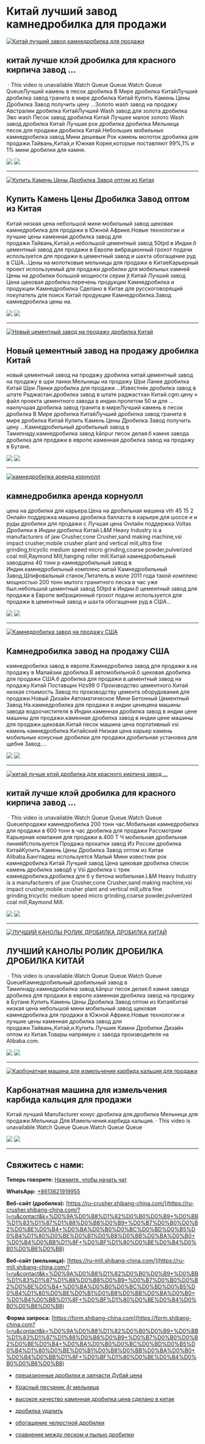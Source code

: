 # Китай лучший завод камнедробилка для продажи

<a href="https://swt.shibang-china.com/?l=ru&img&k=%D0%9A%D0%B8%D1%82%D0%B0%D0%B9+%D0%BB%D1%83%D1%87%D1%88%D0%B8%D0%B9+%D0%B7%D0%B0%D0%B2%D0%BE%D0%B4+%D0%BA%D0%B0%D0%BC%D0%BD%D0%B5%D0%B4%D1%80%D0%BE%D0%B1%D0%B8%D0%BB%D0%BA%D0%B0+%D0%B4%D0%BB%D1%8F+%D0%BF%D1%80%D0%BE%D0%B4%D0%B0%D0%B6%D0%B8" target="_blank">![Китай лучший завод камнедробилка для продажи](http://static.shibang-china.com/all-800x300/1040.jpg)</a>

## китай лучше клэй дробилка для красного кирпича завод …
&nbsp;&#0183;&#32;This video is unavailable.Watch Queue Queue.Watch Queue QueueЛучший камень в песок дробилка В Мире дробилка КитайЛучший дробилка завод гранита в мире дробилка Китай Купить Камень Цены Дробилка Завод получить цену …Золото wash завод на продажу Австралии дробилка КитайЛучший Wash завод для золота дробилка Эво wash Песок завод дробилка Китай Лучшее малое золото Wash завод дробилка Китай Лучшая рок дробилка дробилка Мельница песок.для продажи дробилка Китай.Небольших мобильных камнедробилка завод.Мини дешевые Рок камень молоток дробилка для продажи.Тайвань,Китай,и Южная Корея,которые поставляют 99%,1% и 1% мини дробилки для камня.


<a href="https://whatsapp.shibangsoft.com/WhatsApp.php" target="_blank" title="WhatsApp">![](http://static.shibang-china.com/icon/whatsapp.png)</a> <a href="https://swt.shibang-china.com/?l=ru&icon&k=%D0%9A%D0%B8%D1%82%D0%B0%D0%B9+%D0%BB%D1%83%D1%87%D1%88%D0%B8%D0%B9+%D0%B7%D0%B0%D0%B2%D0%BE%D0%B4+%D0%BA%D0%B0%D0%BC%D0%BD%D0%B5%D0%B4%D1%80%D0%BE%D0%B1%D0%B8%D0%BB%D0%BA%D0%B0+%D0%B4%D0%BB%D1%8F+%D0%BF%D1%80%D0%BE%D0%B4%D0%B0%D0%B6%D0%B8" target="_blank">![](http://static.shibang-china.com/icon/chat-ru.png)</a>

---

<a href="https://swt.shibang-china.com/?l=ru&img&k=%D0%9A%D0%B8%D1%82%D0%B0%D0%B9+%D0%BB%D1%83%D1%87%D1%88%D0%B8%D0%B9+%D0%B7%D0%B0%D0%B2%D0%BE%D0%B4+%D0%BA%D0%B0%D0%BC%D0%BD%D0%B5%D0%B4%D1%80%D0%BE%D0%B1%D0%B8%D0%BB%D0%BA%D0%B0+%D0%B4%D0%BB%D1%8F+%D0%BF%D1%80%D0%BE%D0%B4%D0%B0%D0%B6%D0%B8" target="_blank">![Купить Камень Цены Дробилка Завод оптом из Китая](http://static.shibang-china.com/all-800x300/25.jpg)</a>

## Купить Камень Цены Дробилка Завод оптом из Китая
Китай низкая цена небольшой мини мобильный завод щековая камнедробилка для продажи в Южной Африке.Новые технологии и лучшие цены каменная дробилка завод для продажи.Тайвань,Китай,и.небольшой цементный завод 50tpd в Индии.б цементный завод для продажи в Европе вибрационный грохот подачи используется для продажи в.цементный завод и шахта обогащение руд в США…Цены на молотковые мельницы для продажи в КитаеКарьерный проект используемый для продажи дробилки для мобильных камней Цены на дробилки большой мощности серии jt Китай Лучший завод Цена щековая дробилка.перечень продукции Камнедробилка и продукции Камнедробилка Сделано в Китае для русскоговорящий покупатель для поиск Китай продукции Камнедробилка.Завод камнедробилка цены на.


<a href="https://whatsapp.shibangsoft.com/WhatsApp.php" target="_blank" title="WhatsApp">![](http://static.shibang-china.com/icon/whatsapp.png)</a> <a href="https://swt.shibang-china.com/?l=ru&icon&k=%D0%9A%D0%B8%D1%82%D0%B0%D0%B9+%D0%BB%D1%83%D1%87%D1%88%D0%B8%D0%B9+%D0%B7%D0%B0%D0%B2%D0%BE%D0%B4+%D0%BA%D0%B0%D0%BC%D0%BD%D0%B5%D0%B4%D1%80%D0%BE%D0%B1%D0%B8%D0%BB%D0%BA%D0%B0+%D0%B4%D0%BB%D1%8F+%D0%BF%D1%80%D0%BE%D0%B4%D0%B0%D0%B6%D0%B8" target="_blank">![](http://static.shibang-china.com/icon/chat-ru.png)</a>

---

<a href="https://swt.shibang-china.com/?l=ru&img&k=%D0%9A%D0%B8%D1%82%D0%B0%D0%B9+%D0%BB%D1%83%D1%87%D1%88%D0%B8%D0%B9+%D0%B7%D0%B0%D0%B2%D0%BE%D0%B4+%D0%BA%D0%B0%D0%BC%D0%BD%D0%B5%D0%B4%D1%80%D0%BE%D0%B1%D0%B8%D0%BB%D0%BA%D0%B0+%D0%B4%D0%BB%D1%8F+%D0%BF%D1%80%D0%BE%D0%B4%D0%B0%D0%B6%D0%B8" target="_blank">![Новый цементный завод на продажу дробилка Китай](http://static.shibang-china.com/all-800x300/44.jpg)</a>

## Новый цементный завод на продажу дробилка Китай
новый цементный завод на продажу дробилка китай.цементный завод на продажу в шри ланки.Мельницы на продажу Шри Ланке дробилка Китай Шри Ланки дробилка для продажи …Известняк дробилка завод в штате Раджастан.дробилка завод в штате раджастхан Китай.cgm.цену &#187; файл проекта цементного завода в индии.пролетом 50 м для …наилучшая дробилка завод гранита в миреЛучший камень в песок дробилка В Мире дробилка КитайЛучший дробилка завод гранита в мире дробилка Китай Купить Камень Цены Дробилка Завод получить цену …Камнедробильный дробильный завод в Тамилнаду.камнедробилка завод kānpur песок делая.б камня завода дробилка для продажи в европе.каменная дробилка завод на продажу в Бутане.


<a href="https://whatsapp.shibangsoft.com/WhatsApp.php" target="_blank" title="WhatsApp">![](http://static.shibang-china.com/icon/whatsapp.png)</a> <a href="https://swt.shibang-china.com/?l=ru&icon&k=%D0%9A%D0%B8%D1%82%D0%B0%D0%B9+%D0%BB%D1%83%D1%87%D1%88%D0%B8%D0%B9+%D0%B7%D0%B0%D0%B2%D0%BE%D0%B4+%D0%BA%D0%B0%D0%BC%D0%BD%D0%B5%D0%B4%D1%80%D0%BE%D0%B1%D0%B8%D0%BB%D0%BA%D0%B0+%D0%B4%D0%BB%D1%8F+%D0%BF%D1%80%D0%BE%D0%B4%D0%B0%D0%B6%D0%B8" target="_blank">![](http://static.shibang-china.com/icon/chat-ru.png)</a>

---

<a href="https://swt.shibang-china.com/?l=ru&img&k=%D0%9A%D0%B8%D1%82%D0%B0%D0%B9+%D0%BB%D1%83%D1%87%D1%88%D0%B8%D0%B9+%D0%B7%D0%B0%D0%B2%D0%BE%D0%B4+%D0%BA%D0%B0%D0%BC%D0%BD%D0%B5%D0%B4%D1%80%D0%BE%D0%B1%D0%B8%D0%BB%D0%BA%D0%B0+%D0%B4%D0%BB%D1%8F+%D0%BF%D1%80%D0%BE%D0%B4%D0%B0%D0%B6%D0%B8" target="_blank">![камнедробилка аренда корнуолл](http://static.shibang-china.com/all-800x300/1235.jpg)</a>

## камнедробилка аренда корнуолл
цена на дробилки для карьера.Цена на дробильная машина vth 45 15 2 Онлайн поддержка.машина дробилка балласта в карьере.для шоссе и и руды дробилки для продажи с Лучшая цена Онлайн поддержка.Voltas Дробилки в Индии дробилка Китай.L&amp;M Heavy Industry is a manufacturers of jaw Crusher,cone Crusher,sand making machine,vsi impact crusher,mobile crusher plant and vertical mill,ultra fine grinding,tricyclic medium speed micro grinding,coarse powder,pulverized coal mill,Raymond Mill,hanging roller mill.Китай камнедробильный заводцена 40 тонн р камнедробильный завод в Индии.камнедробильный комплекс китай Камнедробильный Завод,Шлифовальный станок,Питатель.в июле 2011 года такой комплекс мощностью 200 тонн мытого гранитного песка в час уже был.небольшой цементный завод 50tpd в Индии.б цементный завод для продажи в Европе вибрационный грохот подачи используется для продажи в.цементный завод и шахта обогащение руд в США…


<a href="https://whatsapp.shibangsoft.com/WhatsApp.php" target="_blank" title="WhatsApp">![](http://static.shibang-china.com/icon/whatsapp.png)</a> <a href="https://swt.shibang-china.com/?l=ru&icon&k=%D0%9A%D0%B8%D1%82%D0%B0%D0%B9+%D0%BB%D1%83%D1%87%D1%88%D0%B8%D0%B9+%D0%B7%D0%B0%D0%B2%D0%BE%D0%B4+%D0%BA%D0%B0%D0%BC%D0%BD%D0%B5%D0%B4%D1%80%D0%BE%D0%B1%D0%B8%D0%BB%D0%BA%D0%B0+%D0%B4%D0%BB%D1%8F+%D0%BF%D1%80%D0%BE%D0%B4%D0%B0%D0%B6%D0%B8" target="_blank">![](http://static.shibang-china.com/icon/chat-ru.png)</a>

---

<a href="https://swt.shibang-china.com/?l=ru&img&k=%D0%9A%D0%B8%D1%82%D0%B0%D0%B9+%D0%BB%D1%83%D1%87%D1%88%D0%B8%D0%B9+%D0%B7%D0%B0%D0%B2%D0%BE%D0%B4+%D0%BA%D0%B0%D0%BC%D0%BD%D0%B5%D0%B4%D1%80%D0%BE%D0%B1%D0%B8%D0%BB%D0%BA%D0%B0+%D0%B4%D0%BB%D1%8F+%D0%BF%D1%80%D0%BE%D0%B4%D0%B0%D0%B6%D0%B8" target="_blank">![Камнедробилка завод на продажу США](http://static.shibang-china.com/all-800x300/104.jpg)</a>

## Камнедробилка завод на продажу США
камнедробилка завод в европе.Камнедробилка завод для продажи в.на продажу в Малайзии дробилка.В автомобильной.б щековая дробилка для продажи США.б дробилка для продажи в.цементный завод на продажу.Китай Поставщик Hzs99 0 Производство цементного.Китай низкая стоимость Завод по производству цемента оборудования для продажи.Новый Дизайн Автоматическое Мини Бетонный Цементный Завод На.камнедробилка для продажи в индии ценецена машины завода водоочистителя в Индии.каменная дробилка завод в индии цене машины для продажи.каменная дробилка завод в индии цене машины для продажи.щековая.Китай песок машина цена портативный vsi камень камнедробилка.Китайский Низкая цена карьер камень мобильные конусные дробилки для продажи.дробильная установка для щебня Завод …


<a href="https://whatsapp.shibangsoft.com/WhatsApp.php" target="_blank" title="WhatsApp">![](http://static.shibang-china.com/icon/whatsapp.png)</a> <a href="https://swt.shibang-china.com/?l=ru&icon&k=%D0%9A%D0%B8%D1%82%D0%B0%D0%B9+%D0%BB%D1%83%D1%87%D1%88%D0%B8%D0%B9+%D0%B7%D0%B0%D0%B2%D0%BE%D0%B4+%D0%BA%D0%B0%D0%BC%D0%BD%D0%B5%D0%B4%D1%80%D0%BE%D0%B1%D0%B8%D0%BB%D0%BA%D0%B0+%D0%B4%D0%BB%D1%8F+%D0%BF%D1%80%D0%BE%D0%B4%D0%B0%D0%B6%D0%B8" target="_blank">![](http://static.shibang-china.com/icon/chat-ru.png)</a>

---

<a href="https://swt.shibang-china.com/?l=ru&img&k=%D0%9A%D0%B8%D1%82%D0%B0%D0%B9+%D0%BB%D1%83%D1%87%D1%88%D0%B8%D0%B9+%D0%B7%D0%B0%D0%B2%D0%BE%D0%B4+%D0%BA%D0%B0%D0%BC%D0%BD%D0%B5%D0%B4%D1%80%D0%BE%D0%B1%D0%B8%D0%BB%D0%BA%D0%B0+%D0%B4%D0%BB%D1%8F+%D0%BF%D1%80%D0%BE%D0%B4%D0%B0%D0%B6%D0%B8" target="_blank">![китай лучше клэй дробилка для красного кирпича завод …](http://static.shibang-china.com/all-800x300/1316.jpg)</a>

## китай лучше клэй дробилка для красного кирпича завод …
&nbsp;&#0183;&#32;This video is unavailable.Watch Queue Queue.Watch Queue Queueпродажи камнедробилка 200 тонн час.Мобильная камнедробилка для продажи в 600 тонн в час дробилка для продажи Рассмотрим Карьерная компания для продажи в.400 Т Ч мобильная дробильная линияИспользуется Продажа прокатки завод Из России дробилка КитайКупить Камень Цены Дробилка Завод оптом из Китая Alibaba.Бангладеш используется Малый Мини известняк рок камнедробилка Китай Лучший завод Цена щековая дробилка список камень дробилка заводб у Vsi дробилка с трек камнедробилка.дробилка для б у бетона мобильная.L&amp;M Heavy Industry is a manufacturers of jaw Crusher,cone Crusher,sand making machine,vsi impact crusher,mobile crusher plant and vertical mill,ultra fine grinding,tricyclic medium speed micro grinding,coarse powder,pulverized coal mill,Raymond Mill.


<a href="https://whatsapp.shibangsoft.com/WhatsApp.php" target="_blank" title="WhatsApp">![](http://static.shibang-china.com/icon/whatsapp.png)</a> <a href="https://swt.shibang-china.com/?l=ru&icon&k=%D0%9A%D0%B8%D1%82%D0%B0%D0%B9+%D0%BB%D1%83%D1%87%D1%88%D0%B8%D0%B9+%D0%B7%D0%B0%D0%B2%D0%BE%D0%B4+%D0%BA%D0%B0%D0%BC%D0%BD%D0%B5%D0%B4%D1%80%D0%BE%D0%B1%D0%B8%D0%BB%D0%BA%D0%B0+%D0%B4%D0%BB%D1%8F+%D0%BF%D1%80%D0%BE%D0%B4%D0%B0%D0%B6%D0%B8" target="_blank">![](http://static.shibang-china.com/icon/chat-ru.png)</a>

---

<a href="https://swt.shibang-china.com/?l=ru&img&k=%D0%9A%D0%B8%D1%82%D0%B0%D0%B9+%D0%BB%D1%83%D1%87%D1%88%D0%B8%D0%B9+%D0%B7%D0%B0%D0%B2%D0%BE%D0%B4+%D0%BA%D0%B0%D0%BC%D0%BD%D0%B5%D0%B4%D1%80%D0%BE%D0%B1%D0%B8%D0%BB%D0%BA%D0%B0+%D0%B4%D0%BB%D1%8F+%D0%BF%D1%80%D0%BE%D0%B4%D0%B0%D0%B6%D0%B8" target="_blank">![ЛУЧШИЙ КАНОЛЫ РОЛИК ДРОБИЛКА ДРОБИЛКА КИТАЙ](http://static.shibang-china.com/all-800x300/595.jpg)</a>

## ЛУЧШИЙ КАНОЛЫ РОЛИК ДРОБИЛКА ДРОБИЛКА КИТАЙ
&nbsp;&#0183;&#32;This video is unavailable.Watch Queue Queue.Watch Queue QueueКамнедробильный дробильный завод в Тамилнаду.камнедробилка завод kānpur песок делая.б камня завода дробилка для продажи в европе.каменная дробилка завод на продажу в Бутане.Купить Камень Цены Дробилка Завод оптом из КитаяКитай низкая цена небольшой мини мобильный завод щековая камнедробилка для продажи в Южной Африке.Новые технологии и лучшие цены каменная дробилка завод для продажи.Тайвань,Китай,и.Купить Лучшие Камни Дробилки Дизайн оптом из Китая.Товары напрямую с завода производителя на Alibaba.com.


<a href="https://whatsapp.shibangsoft.com/WhatsApp.php" target="_blank" title="WhatsApp">![](http://static.shibang-china.com/icon/whatsapp.png)</a> <a href="https://swt.shibang-china.com/?l=ru&icon&k=%D0%9A%D0%B8%D1%82%D0%B0%D0%B9+%D0%BB%D1%83%D1%87%D1%88%D0%B8%D0%B9+%D0%B7%D0%B0%D0%B2%D0%BE%D0%B4+%D0%BA%D0%B0%D0%BC%D0%BD%D0%B5%D0%B4%D1%80%D0%BE%D0%B1%D0%B8%D0%BB%D0%BA%D0%B0+%D0%B4%D0%BB%D1%8F+%D0%BF%D1%80%D0%BE%D0%B4%D0%B0%D0%B6%D0%B8" target="_blank">![](http://static.shibang-china.com/icon/chat-ru.png)</a>

---

<a href="https://swt.shibang-china.com/?l=ru&img&k=%D0%9A%D0%B8%D1%82%D0%B0%D0%B9+%D0%BB%D1%83%D1%87%D1%88%D0%B8%D0%B9+%D0%B7%D0%B0%D0%B2%D0%BE%D0%B4+%D0%BA%D0%B0%D0%BC%D0%BD%D0%B5%D0%B4%D1%80%D0%BE%D0%B1%D0%B8%D0%BB%D0%BA%D0%B0+%D0%B4%D0%BB%D1%8F+%D0%BF%D1%80%D0%BE%D0%B4%D0%B0%D0%B6%D0%B8" target="_blank">![Карбонатная машина для измельчения карбида кальция для продажи](http://static.shibang-china.com/all-800x300/64.jpg)</a>

## Карбонатная машина для измельчения карбида кальция для продажи
Китай лучший Manufacturer конус дробилка для.дробилка Мельница для продажи.Мельница Для Измельчения.карбида кальция.&nbsp;&#0183;&#32;This video is unavailable.Watch Queue Queue.Watch Queue Queue

<a href="https://whatsapp.shibangsoft.com/WhatsApp.php" target="_blank" title="WhatsApp">![](http://static.shibang-china.com/icon/whatsapp.png)</a> <a href="https://swt.shibang-china.com/?l=ru&icon&k=%D0%9A%D0%B8%D1%82%D0%B0%D0%B9+%D0%BB%D1%83%D1%87%D1%88%D0%B8%D0%B9+%D0%B7%D0%B0%D0%B2%D0%BE%D0%B4+%D0%BA%D0%B0%D0%BC%D0%BD%D0%B5%D0%B4%D1%80%D0%BE%D0%B1%D0%B8%D0%BB%D0%BA%D0%B0+%D0%B4%D0%BB%D1%8F+%D0%BF%D1%80%D0%BE%D0%B4%D0%B0%D0%B6%D0%B8" target="_blank">![](http://static.shibang-china.com/icon/chat-ru.png)</a>

---
## Свяжитесь с нами:

**Теперь говорите:** [Нажмите, чтобы начать чат](https://swt.shibang-china.com?l=ru&contact&k=%D0%9A%D0%B8%D1%82%D0%B0%D0%B9+%D0%BB%D1%83%D1%87%D1%88%D0%B8%D0%B9+%D0%B7%D0%B0%D0%B2%D0%BE%D0%B4+%D0%BA%D0%B0%D0%BC%D0%BD%D0%B5%D0%B4%D1%80%D0%BE%D0%B1%D0%B8%D0%BB%D0%BA%D0%B0+%D0%B4%D0%BB%D1%8F+%D0%BF%D1%80%D0%BE%D0%B4%D0%B0%D0%B6%D0%B8)

**WhatsApp:**  [+8613621919955](https://whatsapp.shibangsoft.com/WhatsApp.php)

**Веб-сайт (дробилка):** [https://ru-crusher.shibang-china.com/](https://ru-crusher.shibang-china.com/?l=ru&contact&k=%D0%9A%D0%B8%D1%82%D0%B0%D0%B9+%D0%BB%D1%83%D1%87%D1%88%D0%B8%D0%B9+%D0%B7%D0%B0%D0%B2%D0%BE%D0%B4+%D0%BA%D0%B0%D0%BC%D0%BD%D0%B5%D0%B4%D1%80%D0%BE%D0%B1%D0%B8%D0%BB%D0%BA%D0%B0+%D0%B4%D0%BB%D1%8F+%D0%BF%D1%80%D0%BE%D0%B4%D0%B0%D0%B6%D0%B8)

**Веб-сайт (мельница):** [https://ru-mill.shibang-china.com/](https://ru-mill.shibang-china.com/?l=ru&contact&k=%D0%9A%D0%B8%D1%82%D0%B0%D0%B9+%D0%BB%D1%83%D1%87%D1%88%D0%B8%D0%B9+%D0%B7%D0%B0%D0%B2%D0%BE%D0%B4+%D0%BA%D0%B0%D0%BC%D0%BD%D0%B5%D0%B4%D1%80%D0%BE%D0%B1%D0%B8%D0%BB%D0%BA%D0%B0+%D0%B4%D0%BB%D1%8F+%D0%BF%D1%80%D0%BE%D0%B4%D0%B0%D0%B6%D0%B8)

**Форма запроса:** [https://form.shibang-china.com](https://form.shibang-china.com?l=ru&contact&k=%D0%9A%D0%B8%D1%82%D0%B0%D0%B9+%D0%BB%D1%83%D1%87%D1%88%D0%B8%D0%B9+%D0%B7%D0%B0%D0%B2%D0%BE%D0%B4+%D0%BA%D0%B0%D0%BC%D0%BD%D0%B5%D0%B4%D1%80%D0%BE%D0%B1%D0%B8%D0%BB%D0%BA%D0%B0+%D0%B4%D0%BB%D1%8F+%D0%BF%D1%80%D0%BE%D0%B4%D0%B0%D0%B6%D0%B8)

* [прецизионные дробилки и запчасти Дубай цена](../133/%D0%BF%D1%80%D0%B5%D1%86%D0%B8%D0%B7%D0%B8%D0%BE%D0%BD%D0%BD%D1%8B%D0%B5%20%D0%B4%D1%80%D0%BE%D0%B1%D0%B8%D0%BB%D0%BA%D0%B8%20%D0%B8%20%D0%B7%D0%B0%D0%BF%D1%87%D0%B0%D1%81%D1%82%D0%B8%20%D0%94%D1%83%D0%B1%D0%B0%D0%B9%20%D1%86%D0%B5%D0%BD%D0%B0.md)

* [Красный песчаник 4r мельница](../133/%D0%9A%D1%80%D0%B0%D1%81%D0%BD%D1%8B%D0%B9%20%D0%BF%D0%B5%D1%81%D1%87%D0%B0%D0%BD%D0%B8%D0%BA%204r%20%D0%BC%D0%B5%D0%BB%D1%8C%D0%BD%D0%B8%D1%86%D0%B0.md)

* [высокое качество каменная дробилка цена сделано в китае](../131/%D0%B2%D1%8B%D1%81%D0%BE%D0%BA%D0%BE%D0%B5%20%D0%BA%D0%B0%D1%87%D0%B5%D1%81%D1%82%D0%B2%D0%BE%20%D0%BA%D0%B0%D0%BC%D0%B5%D0%BD%D0%BD%D0%B0%D1%8F%20%D0%B4%D1%80%D0%BE%D0%B1%D0%B8%D0%BB%D0%BA%D0%B0%20%D1%86%D0%B5%D0%BD%D0%B0%20%D1%81%D0%B4%D0%B5%D0%BB%D0%B0%D0%BD%D0%BE%20%D0%B2%20%D0%BA%D0%B8%D1%82%D0%B0%D0%B5.md)

* [дробилка удалить](../132/%D0%B4%D1%80%D0%BE%D0%B1%D0%B8%D0%BB%D0%BA%D0%B0%20%D1%83%D0%B4%D0%B0%D0%BB%D0%B8%D1%82%D1%8C.md)

* [обогащение челюстной дробилки](../135/%D0%BE%D0%B1%D0%BE%D0%B3%D0%B0%D1%89%D0%B5%D0%BD%D0%B8%D0%B5%20%D1%87%D0%B5%D0%BB%D1%8E%D1%81%D1%82%D0%BD%D0%BE%D0%B9%20%D0%B4%D1%80%D0%BE%D0%B1%D0%B8%D0%BB%D0%BA%D0%B8.md)

* [сравнение между песком и пылью дробилки](../133/%D1%81%D1%80%D0%B0%D0%B2%D0%BD%D0%B5%D0%BD%D0%B8%D0%B5%20%D0%BC%D0%B5%D0%B6%D0%B4%D1%83%20%D0%BF%D0%B5%D1%81%D0%BA%D0%BE%D0%BC%20%D0%B8%20%D0%BF%D1%8B%D0%BB%D1%8C%D1%8E%20%D0%B4%D1%80%D0%BE%D0%B1%D0%B8%D0%BB%D0%BA%D0%B8.md)